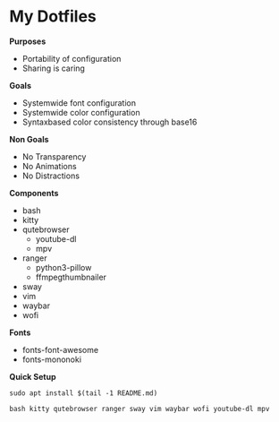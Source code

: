 # My Dotfiles

**Purposes**
* Portability of configuration
* Sharing is caring

**Goals**
* Systemwide font configuration
* Systemwide color configuration
* Syntaxbased color consistency through base16

**Non Goals**
* No Transparency
* No Animations
* No Distractions

**Components**
* bash
* kitty
* qutebrowser
    * youtube-dl
    * mpv
* ranger
    * python3-pillow
    * ffmpegthumbnailer
* sway
* vim
* waybar
* wofi

**Fonts**
* fonts-font-awesome
* fonts-mononoki

**Quick Setup**

    sudo apt install $(tail -1 README.md)

    bash kitty qutebrowser ranger sway vim waybar wofi youtube-dl mpv 
